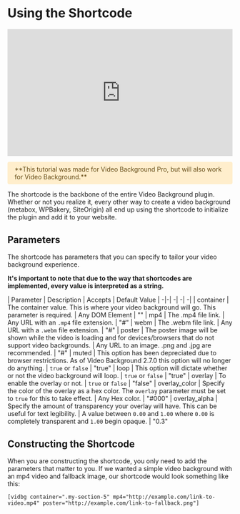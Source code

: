 # Using the Shortcode

<style>
    .notice {
        background-color: #FEC;
        padding: 0.5rem 1rem;
        border-radius: .25rem;
        color: #654a15;
    }
</style>

<div style="padding-top: 56.25%; position: relative;">
    <iframe style="position: absolute; top: 0; left: 0; width: 100%; height: 100%;" src="https://www.youtube.com/embed/Ax-MSgWP5ww" frameborder="0" allow="accelerometer; autoplay; encrypted-media; gyroscope; picture-in-picture" allowfullscreen></iframe>
</div>

<p class="notice">**This tutorial was made for Video Background Pro, but will also work for Video Background.**</p>

The shortcode is the backbone of the entire Video Background plugin. Whether or not you realize it, every other way to create a video background (metabox, WPBakery, SiteOrigin) all end up using the shortcode to initialize the plugin and add it to your website.

## Parameters

The shortcode has parameters that you can specify to tailor your video background experience.

**It's important to note that due to the way that shortcodes are implemented, every value is interpreted as a string.**

| Parameter | Description | Accepts | Default Value
| -|-| -| -| -|
| container | The container value. This is where your video background will go. This parameter is required. | Any DOM Element | ""
| mp4 | The .mp4 file link. | Any URL with an `.mp4` file extension. | "#"
| webm | The .webm file link. | Any URL with a `.webm` file extension. | "#"
| poster | The poster image will be shown while the video is loading and for devices/browsers that do not support video backgrounds. | Any URL to an image. .png and .jpg are recommended. | "#"
| muted | This option has been depreciated due to browser restrictions. As of Video Background 2.7.0 this option will no longer do anything. | `true` or `false` | "true"
| loop | This option will dictate whether or not the video background will loop. | `true` or `false` | "true"
| overlay | To enable the overlay or not. | `true` or `false` | "false"
| overlay_color | Specify the color of the overlay as a hex color. The `overlay` parameter must be set to `true` for this to take effect. | Any Hex color. | "#000"
| overlay_alpha | Specify the amount of transparency your overlay will have. This can be useful for text legibility. | A value between `0.00` and `1.00` where `0.00` is completely transparent and `1.00` begin opaque. | "0.3"

## Constructing the Shortcode

When you are constructing the shortcode, you only need to add the parameters that matter to you. If we wanted a simple video background with an mp4 video and fallback image, our shortcode would look something like this:

```
[vidbg container=".my-section-5" mp4="http://example.com/link-to-video.mp4" poster="http://example.com/link-to-fallback.png"]
```